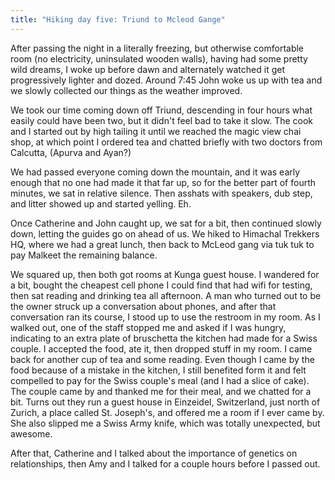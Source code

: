 ```yaml
---
title: "Hiking day five: Triund to Mcleod Gange"
---
```


After passing the night in a literally freezing, but otherwise comfortable room (no electricity, uninsulated wooden walls), having had some pretty wild dreams, I woke up before dawn and alternately watched it get progressively lighter and dozed. Around 7:45 John woke us up with tea and we slowly collected our things as the weather improved.

We took our time coming down off Triund, descending in four hours what easily could have been two, but it didn't feel bad to take it slow. The cook and I started out by high tailing it until we reached the magic view chai shop, at which point I ordered tea and chatted briefly with two doctors from Calcutta, (Apurva and Ayan?)

We had passed everyone coming down the mountain, and it was early enough that no one had made it that far up, so for the better part of fourth minutes, we sat in relative silence. Then asshats with speakers, dub step, and litter showed up and started yelling. Eh.

Once Catherine and John caught up, we sat for a bit, then continued slowly down, letting the guides go on ahead of us. We hiked to Himachal Trekkers HQ, where we had a great lunch, then back to McLeod gang via tuk tuk to pay Malkeet the remaining balance.

We squared up, then both got rooms at Kunga guest house. I wandered for a bit, bought the cheapest cell phone I could find that had wifi for testing, then sat reading and drinking tea all afternoon. A man who turned out to be the owner struck up a conversation about phones, and after that conversation ran its course, I stood up to use the restroom in my room. As I walked out, one of the staff stopped me and asked if I was hungry, indicating to an extra plate of bruschetta the kitchen had made for a Swiss couple. I accepted the food, ate it, then dropped stuff in my room. I came back for another cup of tea and some reading. Even though I came by the food because of a mistake in the kitchen, I still benefited form it and felt compelled to pay for the Swiss couple's meal (and I had a slice of cake). The couple came by and thanked me for their meal, and we chatted for a bit. Turns out they run a guest house in Einzeidel, Switzerland, just north of Zurich, a place called St. Joseph's, and offered me a room if I ever came by. She also slipped me a Swiss Army knife, which was totally unexpected, but awesome.

After that, Catherine and I talked about the importance of genetics on relationships, then Amy and I talked for a couple hours before I passed out.

